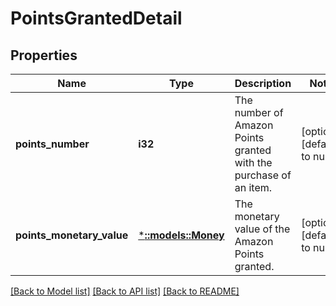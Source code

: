# PointsGrantedDetail

## Properties
Name | Type | Description | Notes
------------ | ------------- | ------------- | -------------
**points_number** | **i32** | The number of Amazon Points granted with the purchase of an item. | [optional] [default to null]
**points_monetary_value** | [***::models::Money**](Money.md) | The monetary value of the Amazon Points granted. | [optional] [default to null]

[[Back to Model list]](../README.md#documentation-for-models) [[Back to API list]](../README.md#documentation-for-api-endpoints) [[Back to README]](../README.md)


